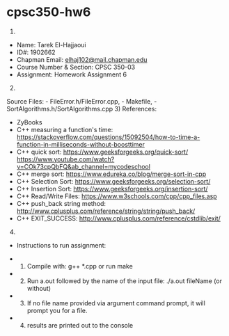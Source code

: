 # cpsc350-hw6
1)
  - Name: Tarek El-Hajjaoui
  - ID#: 1902662
  - Chapman Email: elhaj102@mail.chapman.edu
  - Course Number & Section: CPSC 350-03
  - Assignment: Homework Assignment 6

2)
  Source Files:
    - FileError.h/FileError.cpp,
    - Makefile,
    - SortAlgorithms.h/SortAlgorithms.cpp
3)
  References:
   - ZyBooks
   - C++ measuring a function's time: https://stackoverflow.com/questions/15092504/how-to-time-a-function-in-milliseconds-without-boosttimer
   - C++ quick sort: https://www.geeksforgeeks.org/quick-sort/
                   https://www.youtube.com/watch?v=COk73cpQbFQ&ab_channel=mycodeschool
   - C++ merge sort: https://www.edureka.co/blog/merge-sort-in-cpp
   - C++ Selection Sort: https://www.geeksforgeeks.org/selection-sort/
   - C++ Insertion Sort: https://www.geeksforgeeks.org/insertion-sort/
   - C++ Read/Write Files: https://www.w3schools.com/cpp/cpp_files.asp
   - C++ push_back string method: http://www.cplusplus.com/reference/string/string/push_back/
   - C++ EXIT_SUCCESS: http://www.cplusplus.com/reference/cstdlib/exit/

4)
  * Instructions to run assignment:
   - 1) Compile with: g++ *.cpp or run make
   - 2) Run a.out followed by the name of the input file: ./a.out fileName (or without)
   - 3) If no file name provided via argument command prompt, it will prompt you for a file.
   - 4) results are printed out to the console
